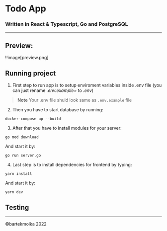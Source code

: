 # Todo App

### Written in React & Typescript, Go and PostgreSQL

---

## Preview: 
!!image[preview.png]

## Running project

1. First step to run app is to setup enviroment variables inside .env file (you can just rename *.env.example=* to *.env*)

> **Note** Your .env file shuld look same as `.env.example` file

2. Then you have to start database by running:
```
docker-compose up --build
```

3. After that you have to install modules for your server:

```
go mod download
```

And start it by:
```
go run server.go
```
4. Last step is to install dependencies for frontend by typing:

```
yarn install
```
And start it by:

```
yarn dev
```


## Testing



---

©bartekmolka 2022
